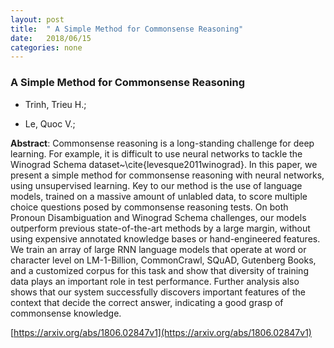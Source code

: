 ```yaml
---
layout: post
title:  " A Simple Method for Commonsense Reasoning"
date:   2018/06/15
categories: none
---
```




### A Simple Method for Commonsense Reasoning



* Trinh, Trieu H.; 

* Le, Quoc V.; 





**Abstract**:  Commonsense reasoning is a long-standing challenge for deep learning. For example, it is difficult to use neural networks to tackle the Winograd Schema dataset~\cite{levesque2011winograd}. In this paper, we present a simple method for commonsense reasoning with neural networks, using unsupervised learning. Key to our method is the use of language models, trained on a massive amount of unlabled data, to score multiple choice questions posed by commonsense reasoning tests. On both Pronoun Disambiguation and Winograd Schema challenges, our models outperform previous state-of-the-art methods by a large margin, without using expensive annotated knowledge bases or hand-engineered features. We train an array of large RNN language models that operate at word or character level on LM-1-Billion, CommonCrawl, SQuAD, Gutenberg Books, and a customized corpus for this task and show that diversity of training data plays an important role in test performance. Further analysis also shows that our system successfully discovers important features of the context that decide the correct answer, indicating a good grasp of commonsense knowledge. 



 [https://arxiv.org/abs/1806.02847v1](https://arxiv.org/abs/1806.02847v1) 

